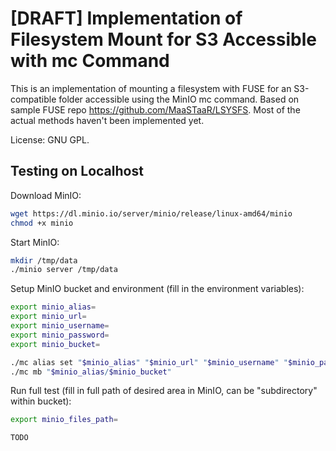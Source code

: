 [DRAFT] Implementation of Filesystem Mount for S3 Accessible with mc Command
=======================================

This is an implementation of mounting a filesystem with FUSE for an S3-compatible folder accessible using the MinIO mc command.
Based on sample FUSE repo https://github.com/MaaSTaaR/LSYSFS.
Most of the actual methods haven't been implemented yet.

License: GNU GPL.

## Testing on Localhost

Download MinIO:

```bash
wget https://dl.minio.io/server/minio/release/linux-amd64/minio
chmod +x minio
```

Start MinIO:

```bash
mkdir /tmp/data
./minio server /tmp/data
```

Setup MinIO bucket and environment (fill in the environment variables):

```bash
export minio_alias=
export minio_url=
export minio_username=
export minio_password=
export minio_bucket=

./mc alias set "$minio_alias" "$minio_url" "$minio_username" "$minio_password"
./mc mb "$minio_alias/$minio_bucket"
```

Run full test (fill in full path of desired area in MinIO, can be "subdirectory" within bucket):

```bash
export minio_files_path=

TODO
```
